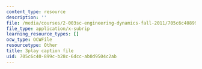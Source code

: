 ```yaml
---
content_type: resource
description: ''
file: /media/courses/2-003sc-engineering-dynamics-fall-2011/705c6c40899cb28c6dccab0d9504c2ab_wzEqF_UQkks.srt
file_type: application/x-subrip
learning_resource_types: []
ocw_type: OCWFile
resourcetype: Other
title: 3play caption file
uid: 705c6c40-899c-b28c-6dcc-ab0d9504c2ab
---
```

